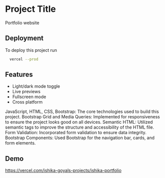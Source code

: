 
# Project Title

Portfolio website 


## Deployment

To deploy this project run

```bash
  vercel --prod
```


## Features

- Light/dark mode toggle
- Live previews
- Fullscreen mode
- Cross platform


JavaScript, HTML, CSS, Bootstrap: The core technologies used to build this project.
Bootstrap Grid and Media Queries: Implemented for responsiveness to ensure the project looks good on all devices.
Semantic HTML: Utilized semantic tags to improve the structure and accessibility of the HTML file.
Form Validation: Incorporated form validation to ensure data integrity.
Bootstrap Components: Used Bootstrap for the navigation bar, cards, and form elements.


## Demo

https://vercel.com/ishika-goyals-projects/ishika-portfolio
